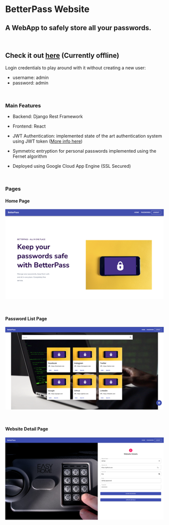 # BetterPass Website

## A WebApp to safely store all your passwords. 
<br />

## Check it out [here](https://betterpass.nw.r.appspot.com) (Currently offline)

Login credentials to play around with it without creating a new user:
* username: admin
* password: admin

<br />

### Main Features
* Backend: Django Rest Framework

* Frontend: React

* JWT Authentication: implemented state of the art authentication system using JWT token ([More info here](https://jwt.io))

* Symmetric entryption for personal passwords implemented using the Fernet algorithm

* Deployed using Google Cloud App Engine (SSL Secured)

<br />

### Pages
#### Home Page
![image info](./images/home.png)

<br />

#### Password List Page
![image info](./images/passwords.png)

<br />

#### Website Detail Page
![image info](./images/passworddetail.png)




